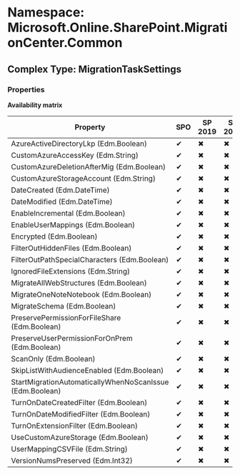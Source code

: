 # Namespace: Microsoft.Online.SharePoint.MigrationCenter.Common

## Complex Type: MigrationTaskSettings

### Properties

**Availability matrix**

Property | SPO | SP 2019 | SP 2016 | SP 2013
----------|-----|---------|---------|--------
AzureActiveDirectoryLkp (Edm.Boolean) | ✔ | ✖ | ✖ | ✖
CustomAzureAccessKey (Edm.String) | ✔ | ✖ | ✖ | ✖
CustomAzureDeletionAfterMig (Edm.Boolean) | ✔ | ✖ | ✖ | ✖
CustomAzureStorageAccount (Edm.String) | ✔ | ✖ | ✖ | ✖
DateCreated (Edm.DateTime) | ✔ | ✖ | ✖ | ✖
DateModified (Edm.DateTime) | ✔ | ✖ | ✖ | ✖
EnableIncremental (Edm.Boolean) | ✔ | ✖ | ✖ | ✖
EnableUserMappings (Edm.Boolean) | ✔ | ✖ | ✖ | ✖
Encrypted (Edm.Boolean) | ✔ | ✖ | ✖ | ✖
FilterOutHiddenFiles (Edm.Boolean) | ✔ | ✖ | ✖ | ✖
FilterOutPathSpecialCharacters (Edm.Boolean) | ✔ | ✖ | ✖ | ✖
IgnoredFileExtensions (Edm.String) | ✔ | ✖ | ✖ | ✖
MigrateAllWebStructures (Edm.Boolean) | ✔ | ✖ | ✖ | ✖
MigrateOneNoteNotebook (Edm.Boolean) | ✔ | ✖ | ✖ | ✖
MigrateSchema (Edm.Boolean) | ✔ | ✖ | ✖ | ✖
PreservePermissionForFileShare (Edm.Boolean) | ✔ | ✖ | ✖ | ✖
PreserveUserPermissionForOnPrem (Edm.Boolean) | ✔ | ✖ | ✖ | ✖
ScanOnly (Edm.Boolean) | ✔ | ✖ | ✖ | ✖
SkipListWithAudienceEnabled (Edm.Boolean) | ✔ | ✖ | ✖ | ✖
StartMigrationAutomaticallyWhenNoScanIssue (Edm.Boolean) | ✔ | ✖ | ✖ | ✖
TurnOnDateCreatedFilter (Edm.Boolean) | ✔ | ✖ | ✖ | ✖
TurnOnDateModifiedFilter (Edm.Boolean) | ✔ | ✖ | ✖ | ✖
TurnOnExtensionFilter (Edm.Boolean) | ✔ | ✖ | ✖ | ✖
UseCustomAzureStorage (Edm.Boolean) | ✔ | ✖ | ✖ | ✖
UserMappingCSVFile (Edm.String) | ✔ | ✖ | ✖ | ✖
VersionNumsPreserved (Edm.Int32) | ✔ | ✖ | ✖ | ✖
